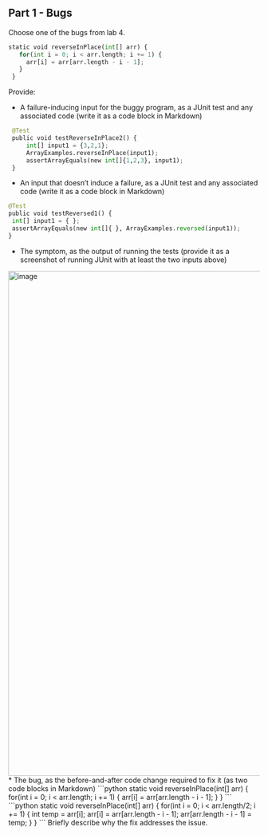 ## Part 1 - Bugs
Choose one of the bugs from lab 4.
```python
static void reverseInPlace(int[] arr) {
   for(int i = 0; i < arr.length; i += 1) {
     arr[i] = arr[arr.length - i - 1];
   }
 }
```
Provide:
* A failure-inducing input for the buggy program, as a JUnit test and any associated code (write it as a code block in Markdown)
```python
 @Test
 public void testReverseInPlace2() {
     int[] input1 = {3,2,1};
     ArrayExamples.reverseInPlace(input1);
     assertArrayEquals(new int[]{1,2,3}, input1);
 }
```
* An input that doesn’t induce a failure, as a JUnit test and any associated code (write it as a code block in Markdown)
```python
@Test
public void testReversed1() {
 int[] input1 = { };
 assertArrayEquals(new int[]{ }, ArrayExamples.reversed(input1));
}
```
* The symptom, as the output of running the tests (provide it as a screenshot of running JUnit with at least the two inputs above)
<img width="1011" alt="image" src="https://github.com/junyuelin/cse15l-lab-reports/assets/97243889/d241bc12-e697-4e5d-880d-ad612ae44fd7">
* The bug, as the before-and-after code change required to fix it (as two code blocks in Markdown)
```python
static void reverseInPlace(int[] arr) {
   for(int i = 0; i < arr.length; i += 1) {
     arr[i] = arr[arr.length - i - 1];
   }
 }
```
```python
  static void reverseInPlace(int[] arr) {
    for(int i = 0; i < arr.length/2; i += 1) {
      int temp = arr[i];
      arr[i] = arr[arr.length - i - 1];
      arr[arr.length - i - 1] = temp;
    }
  }
```
Briefly describe why the fix addresses the issue.
